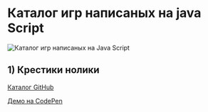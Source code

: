 # Каталог игр написаных на java Script
![Каталог игр написаных на Java Script](https://images-na.ssl-images-amazon.com/images/I/71L3XoDaAJL.png)

## 1) Крестики нолики


   [Каталог GitHub](https://github.com/donabilardo/game_js/tree/master/tic-tac-toe "Крестики нолики на Java Script")

   [Демо на CodePen](https://codepen.io/donabilardo/pen/YzLOWxm)   

